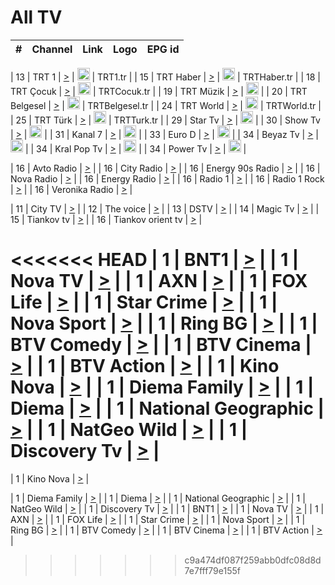 <h1>All TV</h1>

| #   | Channel        | Link  | Logo | EPG id |
|:---:|:--------------:|:-----:|:----:|:------:|

| 13  | TRT 1            | [>](https://tv-trt1.medya.trt.com.tr/master.m3u8) | <img height="20" src="https://i.imgur.com/j786OLG.png"/> | TRT1.tr |
| 15  | TRT Haber        | [>](https://tv-trthaber.medya.trt.com.tr/master.m3u8) | <img height="20" src="https://i.imgur.com/OVfo8Ab.png"/> | TRTHaber.tr |
| 18  | TRT Çocuk        | [>](https://tv-trtcocuk.medya.trt.com.tr/master.m3u8) | <img height="20" src="https://i.imgur.com/QLFmD6d.png"/> | TRTCocuk.tr |
| 19  | TRT Müzik        | [>](https://tv-trtmuzik.medya.trt.com.tr/master.m3u8) | <img height="20" src="https://i.imgur.com/fIVFCEd.png"/> |
| 20  | TRT Belgesel     | [>](https://tv-trtbelgesel.medya.trt.com.tr/master.m3u8) | <img height="20" src="https://i.imgur.com/MGO87pe.png"/> | TRTBelgesel.tr |
| 24  | TRT World        | [>](https://tv-trtworld.medya.trt.com.tr/master.m3u8) | <img height="20" src="https://i.imgur.com/JEA2xpv.png"/> | TRTWorld.tr |
| 25  | TRT Türk         | [>](https://tv-trtturk.medya.trt.com.tr/master.m3u8) | <img height="20" src="https://i.imgur.com/OSTOQNw.png"/> | TRTTurk.tr |
| 29  | Star Tv   | [>](https://dogus-live.daioncdn.net/startv/startv_360p.m3u8) | <img height="20" src="https://i.imgur.com/IebUZx1.png"/> |
| 30  | Show Tv     | [>](https://ciner-live.daioncdn.net/showtv/showtv.m3u8) | <img height="20" src="https://i.imgur.com/IebUZx1.png"/> |
| 31  | Kanal 7     | [>](https://kanal7-live.daioncdn.net/kanal7/kanal7.m3u8) | <img height="20" src="https://i.imgur.com/IebUZx1.png"/> |
| 33  | Euro D    | [>](https://www.youtube.com/user/KanalD/live) | <img height="20" src="https://i.imgur.com/IebUZx1.png"/> |
| 34  | Beyaz Tv     | [>](https://beyaztv-live.daioncdn.net/beyaztv/beyaztv.m3u8) | <img height="20" src="https://i.imgur.com/IebUZx1.png"/> |
| 34  | Kral Pop Tv     | [>](https://www.youtube.com/watch?v=GuFTuKoXepw) | <img height="20" src="https://i.imgur.com/IebUZx1.png"/> |
| 34  | Power Tv     | [>](https://livetv.powerapp.com.tr/powerTV/powerhd.smil/chunklist.m3u8) | <img height="20" src="https://i.imgur.com/IebUZx1.png"/> |

| 16  | Avto Radio | [>](http://stream.metacast.eu/avtoradio.mp3.m3u) |
| 16  | City Radio | [>](http://stream.metacast.eu/city.aac.m3u) |
| 16  | Energy 90s Radio | [>](http://stream.metacast.eu/energy-90s.m3u) |
| 16  | Nova Radio | [>](http://stream.metacast.eu/nova.aac.m3u) |
| 16  | Energy Radio | [>](http://stream.metacast.eu/nrj.aac.m3u) |
| 16  | Radio 1 | [>](http://stream.metacast.eu/radio1.aac.m3u) |
| 16  | Radio 1 Rock | [>](http://stream.metacast.eu/radio1rock.aac.m3u) |
| 16  | Veronika Radio | [>](http://stream.metacast.eu/veronika.aac.m3u) |

| 11  | City TV | [>](https://tv.city.bg/play/tshls/citytv/index.m3u8) |
| 12  | The voice | [>](https://bss1.neterra.tv/thevoice/thevoice.m3u8) |
| 13  | DSTV | [>](http://46.249.95.140:8081/hls/data.m3u8) |
| 14  | Magic Tv | [>](https://bss1.neterra.tv/magictv/magictv.m3u8) |
| 15  | Tiankov tv | [>](https://streamer103.neterra.tv/tiankov-folk/live.m3u8) |
| 16  | Tiankov orient tv | [>](https://streamer103.neterra.tv/tiankov-orient/live.m3u8) |

<<<<<<< HEAD
| 1 | BNT1 | [>](https://ymkaya.xyz:35033/tv/bnt1/playlist.m3u8?wmsAuthSign=c2VydmVyX3RpbWU9My8yNy8yMDI1IDE6Mjk6MzUgUE0maGFzaF92YWx1ZT1Ea2Fxd0NXTUNKR2xhUWhocmcxNWl3PT0mdmFsaWRtaW51dGVzPTYw) |
| 1 | Nova TV | [>](https://ymkaya.xyz:35033/tv/novatv/playlist.m3u8?wmsAuthSign=c2VydmVyX3RpbWU9My8yNy8yMDI1IDE6Mjk6NDQgUE0maGFzaF92YWx1ZT1xbnJQbTNBMFVrVlZLWEVza1BsblZBPT0mdmFsaWRtaW51dGVzPTYw) |
| 1 | AXN | [>](https://ymkaya.xyz:35033/tv/axn/playlist.m3u8?wmsAuthSign=c2VydmVyX3RpbWU9My8yNy8yMDI1IDE6Mjk6NTQgUE0maGFzaF92YWx1ZT03dnRnTWh6enI2TTdUYUtNTHNkKzBBPT0mdmFsaWRtaW51dGVzPTYw) |
| 1 | FOX Life | [>](https://ymkaya.xyz:35033/tv/foxlife/playlist.m3u8?wmsAuthSign=c2VydmVyX3RpbWU9My8yNy8yMDI1IDE6MzA6MDQgUE0maGFzaF92YWx1ZT1UV2VEcHVMaEl3anBjOXFMRWZGSFRBPT0mdmFsaWRtaW51dGVzPTYw) |
| 1 | Star Crime | [>](https://ymkaya.xyz:35033/tv/foxcrime/playlist.m3u8?wmsAuthSign=c2VydmVyX3RpbWU9My8yNy8yMDI1IDE6MzA6MzAgUE0maGFzaF92YWx1ZT1uTW5mZ3BsVXVLa1dJNDdFbkdwMjdRPT0mdmFsaWRtaW51dGVzPTYw) |
| 1 | Nova Sport | [>](https://ymkaya.xyz:35033/tv/novasport/playlist.m3u8?wmsAuthSign=c2VydmVyX3RpbWU9My8yNy8yMDI1IDE6MzA6MzkgUE0maGFzaF92YWx1ZT1DbllhMG0xaEZIaU9VdndzZkZ6ZzR3PT0mdmFsaWRtaW51dGVzPTYw) |
| 1 | Ring BG | [>](https://ymkaya.xyz:35033/tv/ringbg/playlist.m3u8?wmsAuthSign=c2VydmVyX3RpbWU9My8yNy8yMDI1IDE6MzA6NDkgUE0maGFzaF92YWx1ZT16NG5reGE4ZHZYQ2U5WWRWVDNyMG9BPT0mdmFsaWRtaW51dGVzPTYw) |
| 1 | BTV Comedy | [>](https://ymkaya.xyz:35033/tv/btvcomedy/playlist.m3u8?wmsAuthSign=c2VydmVyX3RpbWU9My8yNy8yMDI1IDE6MzA6NTkgUE0maGFzaF92YWx1ZT1LeHNyYUowOVMwRGhVa0FBOHdleURBPT0mdmFsaWRtaW51dGVzPTYw) |
| 1 | BTV Cinema | [>](https://ymkaya.xyz:35033/tv/btvcinema/playlist.m3u8?wmsAuthSign=c2VydmVyX3RpbWU9My8yNy8yMDI1IDE6MzE6MDkgUE0maGFzaF92YWx1ZT1aSDhQWEVtOGJNS2lXTnpCQUJ6YUVnPT0mdmFsaWRtaW51dGVzPTYw) |
| 1 | BTV Action | [>](https://ymkaya.xyz:35033/tv/btvaction/playlist.m3u8?wmsAuthSign=c2VydmVyX3RpbWU9My8yNy8yMDI1IDE6MzE6MTggUE0maGFzaF92YWx1ZT00MHhiUFlBWnlGTy9LdFRWUjd2SXRnPT0mdmFsaWRtaW51dGVzPTYw) |
| 1 | Kino Nova | [>](https://ymkaya.xyz:35033/tv/kinonova/playlist.m3u8?wmsAuthSign=c2VydmVyX3RpbWU9My8yNy8yMDI1IDE6MzE6MjggUE0maGFzaF92YWx1ZT1NVGxZK3JmZ0pEaGFkeC9ta2ttR3NBPT0mdmFsaWRtaW51dGVzPTYw) |
| 1 | Diema Family | [>](https://ymkaya.xyz:35033/tv/diemafamily/playlist.m3u8?wmsAuthSign=c2VydmVyX3RpbWU9My8yNy8yMDI1IDE6MzE6MzggUE0maGFzaF92YWx1ZT0wbTFoY3E5UmUzWFlzSVdoOGdsamt3PT0mdmFsaWRtaW51dGVzPTYw) |
| 1 | Diema | [>](https://ymkaya.xyz:35033/tv/diema/playlist.m3u8?wmsAuthSign=c2VydmVyX3RpbWU9My8yNy8yMDI1IDE6MzE6NDcgUE0maGFzaF92YWx1ZT0xYlNiZjRGOVhtMThQaTRiNzdHQ1RBPT0mdmFsaWRtaW51dGVzPTYw) |
| 1 | National Geographic | [>](https://ymkaya.xyz:35033/tv/natgeo/playlist.m3u8?wmsAuthSign=c2VydmVyX3RpbWU9My8yNy8yMDI1IDE6MzE6NTcgUE0maGFzaF92YWx1ZT1sRmtwem9DY1BubUNJMXJyODZBTU1nPT0mdmFsaWRtaW51dGVzPTYw) |
| 1 | NatGeo Wild | [>](https://ymkaya.xyz:35033/tv/natgeowild/playlist.m3u8?wmsAuthSign=c2VydmVyX3RpbWU9My8yNy8yMDI1IDE6MzI6MDcgUE0maGFzaF92YWx1ZT1IeXcwYk9nVFFsRjJsWFI4NmdXeDFnPT0mdmFsaWRtaW51dGVzPTYw) |
| 1 | Discovery Tv | [>](https://ymkaya.xyz:35033/tv/discovery/playlist.m3u8?wmsAuthSign=c2VydmVyX3RpbWU9My8yNy8yMDI1IDE6MzI6MTYgUE0maGFzaF92YWx1ZT1UVkJTaUY5c1o0WHovUGpXbXNnMEd3PT0mdmFsaWRtaW51dGVzPTYw) |
=======


| 1 | Kino Nova | [>](https://ymkaya.xyz:11336/tv/kinonova/playlist.m3u8?wmsAuthSign=c2VydmVyX3RpbWU9MS8yLzIwMjUgNDo0MDoyMCBBTSZoYXNoX3ZhbHVlPWlFS1FrWEtMMVRFM3l5YklUWUJQUHc9PSZ2YWxpZG1pbnV0ZXM9NjA=) |

| 1 | Diema Family | [>](https://ymkaya.xyz:11336/tv/diemafamily/playlist.m3u8?wmsAuthSign=c2VydmVyX3RpbWU9MS8yLzIwMjUgNDo0MDozMCBBTSZoYXNoX3ZhbHVlPUVUaTVKTldvZTF5WVVCM0YwL21kaXc9PSZ2YWxpZG1pbnV0ZXM9NjA=) |
| 1 | Diema | [>](https://ymkaya.xyz:11336/tv/diema/playlist.m3u8?wmsAuthSign=c2VydmVyX3RpbWU9MS8yLzIwMjUgNDo0MDo0MCBBTSZoYXNoX3ZhbHVlPVlYMWVJT2NuUjNpUTBsaytEUFFOS2c9PSZ2YWxpZG1pbnV0ZXM9NjA=) |
| 1 | National Geographic | [>](https://ymkaya.xyz:11336/tv/natgeo/playlist.m3u8?wmsAuthSign=c2VydmVyX3RpbWU9MS8yLzIwMjUgNDo0MTo0MSBBTSZoYXNoX3ZhbHVlPTJQTlVmcG5nYWx0M013eUhGRGxnd0E9PSZ2YWxpZG1pbnV0ZXM9NjA=) |
| 1 | NatGeo Wild | [>](https://ymkaya.xyz:11336/tv/natgeowild/playlist.m3u8?wmsAuthSign=c2VydmVyX3RpbWU9MS8yLzIwMjUgNDo0MTo1MSBBTSZoYXNoX3ZhbHVlPVl1OXZaTTliN0hGWEN3eDBYd1duNkE9PSZ2YWxpZG1pbnV0ZXM9NjA=) |
| 1 | Discovery Tv | [>](https://ymkaya.xyz:11336/tv/discovery/playlist.m3u8?wmsAuthSign=c2VydmVyX3RpbWU9MS8yLzIwMjUgNDo0MjowMSBBTSZoYXNoX3ZhbHVlPWtBQmdLNlY2RmQwWElzMVYzSDJyVkE9PSZ2YWxpZG1pbnV0ZXM9NjA=) |
| 1 | BNT1 | [>](https://ymkaya.xyz:11336/tv/bnt1/playlist.m3u8?wmsAuthSign=c2VydmVyX3RpbWU9MS8yLzIwMjUgNDozODozOCBBTSZoYXNoX3ZhbHVlPVVrMVlRQXpJWlhYeUh6ZFVpSC9NMUE9PSZ2YWxpZG1pbnV0ZXM9NjA=) |
| 1 | Nova TV | [>](https://ymkaya.xyz:11336/tv/novatv/playlist.m3u8?wmsAuthSign=c2VydmVyX3RpbWU9MS8yLzIwMjUgNDozODo0OCBBTSZoYXNoX3ZhbHVlPUVxQjh1a0ZzYkVGZU8zZDFGTzdreVE9PSZ2YWxpZG1pbnV0ZXM9NjA=) |
| 1 | AXN | [>](https://ymkaya.xyz:11336/tv/axn/playlist.m3u8?wmsAuthSign=c2VydmVyX3RpbWU9MS8yLzIwMjUgNDozODo1OCBBTSZoYXNoX3ZhbHVlPUpkWStGY1hkNXhaOVpPZ0thQ0FZL3c9PSZ2YWxpZG1pbnV0ZXM9NjA=) |
| 1 | FOX Life | [>](https://ymkaya.xyz:11336/tv/foxlife/playlist.m3u8?wmsAuthSign=c2VydmVyX3RpbWU9MS8yLzIwMjUgNDozOToxMCBBTSZoYXNoX3ZhbHVlPWt1ZDc1T3AzYlZDTjJnSy9TU0xJZlE9PSZ2YWxpZG1pbnV0ZXM9NjA=) |
| 1 | Star Crime | [>](https://ymkaya.xyz:11336/tv/foxcrime/playlist.m3u8?wmsAuthSign=c2VydmVyX3RpbWU9MS8yLzIwMjUgNDozOToyMCBBTSZoYXNoX3ZhbHVlPXIwVU45Nm9FR1l2enNkTG9TanBxbmc9PSZ2YWxpZG1pbnV0ZXM9NjA=) |
| 1 | Nova Sport | [>](https://ymkaya.xyz:11336/tv/novasport/playlist.m3u8?wmsAuthSign=c2VydmVyX3RpbWU9MS8yLzIwMjUgNDozOTozMCBBTSZoYXNoX3ZhbHVlPXlSZ0UxazVaM0xhSmc0NmR4T0c1T2c9PSZ2YWxpZG1pbnV0ZXM9NjA=) |
| 1 | Ring BG | [>](https://ymkaya.xyz:11336/tv/ringbg/playlist.m3u8?wmsAuthSign=c2VydmVyX3RpbWU9MS8yLzIwMjUgNDozOTo0MCBBTSZoYXNoX3ZhbHVlPTR4aUlFNHVUYWN4enY1WkVuOFZma2c9PSZ2YWxpZG1pbnV0ZXM9NjA=) |
| 1 | BTV Comedy | [>](https://ymkaya.xyz:11336/tv/btvcomedy/playlist.m3u8?wmsAuthSign=c2VydmVyX3RpbWU9MS8yLzIwMjUgNDozOTo1MCBBTSZoYXNoX3ZhbHVlPUtrMTJ2RHNTTUU1RFp1ZkVOdXFSK3c9PSZ2YWxpZG1pbnV0ZXM9NjA=) |
| 1 | BTV Cinema | [>](https://ymkaya.xyz:11336/tv/btvcinema/playlist.m3u8?wmsAuthSign=c2VydmVyX3RpbWU9MS8yLzIwMjUgNDozOTo1OSBBTSZoYXNoX3ZhbHVlPTZWcU9FZW56cG1NM1lrYy8xNE5NeHc9PSZ2YWxpZG1pbnV0ZXM9NjA=) |
| 1 | BTV Action | [>](https://ymkaya.xyz:11336/tv/btvaction/playlist.m3u8?wmsAuthSign=c2VydmVyX3RpbWU9MS8yLzIwMjUgNDo0MDoxMCBBTSZoYXNoX3ZhbHVlPUlDd0ErRkZVWThyMVZwR3c2REdGZ3c9PSZ2YWxpZG1pbnV0ZXM9NjA=) |
>>>>>>> c9a474df087f259abb0dfc08d8d7e7fff79e155f

